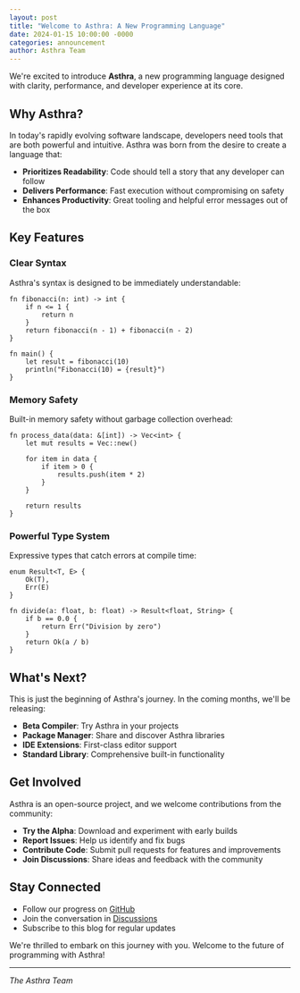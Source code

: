 ```yaml
---
layout: post
title: "Welcome to Asthra: A New Programming Language"
date: 2024-01-15 10:00:00 -0000
categories: announcement
author: Asthra Team
---
```


We're excited to introduce **Asthra**, a new programming language designed with clarity, performance, and developer experience at its core.

## Why Asthra?

In today's rapidly evolving software landscape, developers need tools that are both powerful and intuitive. Asthra was born from the desire to create a language that:

- **Prioritizes Readability**: Code should tell a story that any developer can follow
- **Delivers Performance**: Fast execution without compromising on safety
- **Enhances Productivity**: Great tooling and helpful error messages out of the box

## Key Features

### Clear Syntax

Asthra's syntax is designed to be immediately understandable:

```asthra
fn fibonacci(n: int) -> int {
    if n <= 1 {
        return n
    }
    return fibonacci(n - 1) + fibonacci(n - 2)
}

fn main() {
    let result = fibonacci(10)
    println("Fibonacci(10) = {result}")
}
```

### Memory Safety

Built-in memory safety without garbage collection overhead:

```asthra
fn process_data(data: &[int]) -> Vec<int> {
    let mut results = Vec::new()
    
    for item in data {
        if item > 0 {
            results.push(item * 2)
        }
    }
    
    return results
}
```

### Powerful Type System

Expressive types that catch errors at compile time:

```asthra
enum Result<T, E> {
    Ok(T),
    Err(E)
}

fn divide(a: float, b: float) -> Result<float, String> {
    if b == 0.0 {
        return Err("Division by zero")
    }
    return Ok(a / b)
}
```

## What's Next?

This is just the beginning of Asthra's journey. In the coming months, we'll be releasing:

- **Beta Compiler**: Try Asthra in your projects
- **Package Manager**: Share and discover Asthra libraries
- **IDE Extensions**: First-class editor support
- **Standard Library**: Comprehensive built-in functionality

## Get Involved

Asthra is an open-source project, and we welcome contributions from the community:

- **Try the Alpha**: Download and experiment with early builds
- **Report Issues**: Help us identify and fix bugs
- **Contribute Code**: Submit pull requests for features and improvements
- **Join Discussions**: Share ideas and feedback with the community

## Stay Connected

- Follow our progress on [GitHub](https://github.com/yourusername/asthra-lang)
- Join the conversation in [Discussions](https://github.com/yourusername/asthra-lang/discussions)
- Subscribe to this blog for regular updates

We're thrilled to embark on this journey with you. Welcome to the future of programming with Asthra!

---

*The Asthra Team* 